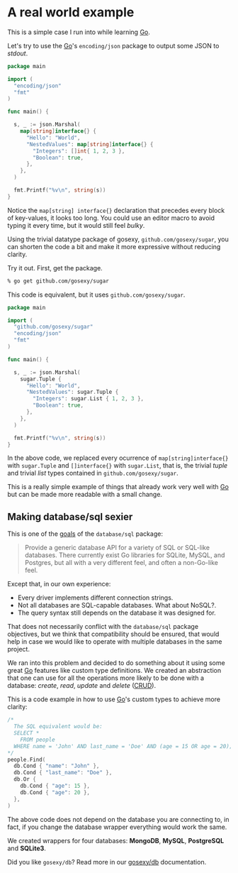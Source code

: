 # A real world example

This is a simple case I run into while learning [Go][1].

Let's try to use the [Go][1]'s `encoding/json` package to output some JSON to *stdout*.

```go
package main

import (
  "encoding/json"
  "fmt"
)

func main() {

  s, _ := json.Marshal(
    map[string]interface{} {
      "Hello": "World",
      "NestedValues": map[string]interface{} {
        "Integers": []int{ 1, 2, 3 },
        "Boolean": true,
      },
    },
  )

  fmt.Printf("%v\n", string(s))
}
```

Notice the `map[string] interface{}` declaration that precedes every block of key-values, it looks too long. You could use an
editor macro to avoid typing it every time, but it would still feel *bulky*.

Using the trivial datatype package of gosexy, `github.com/gosexy/sugar`, you can shorten the code a bit and make it more
expressive without reducing clarity.

Try it out. First, get the package.

```bash
% go get github.com/gosexy/sugar
```

This code is equivalent, but it uses `github.com/gosexy/sugar`.

```go
package main

import (
  "github.com/gosexy/sugar"
  "encoding/json"
  "fmt"
)

func main() {

  s, _ := json.Marshal(
    sugar.Tuple {
      "Hello": "World",
      "NestedValues": sugar.Tuple {
        "Integers": sugar.List { 1, 2, 3 },
        "Boolean": true,
      },
    },
  )

  fmt.Printf("%v\n", string(s))
}
```

In the above code, we replaced every ocurrence of `map[string]interface{}` with `sugar.Tuple` and `[]interface{}`
with `sugar.List`, that is, the trivial *tuple* and trivial *list* types contained in `github.com/gosexy/sugar`.

This is a really simple example of things that already work very well with [Go][1] but can be made more readable with
a small change.

## Making database/sql sexier

This is one of the [goals](http://golang.org/src/pkg/database/sql/doc.txt) of the `database/sql` package:

> Provide a generic database API for a variety of SQL or SQL-like
> databases.  There currently exist Go libraries for SQLite, MySQL,
> and Postgres, but all with a very different feel, and often
> a non-Go-like feel.

Except that, in our own experience:

* Every driver implements different connection strings.
* Not all databases are SQL-capable databases. What about NoSQL?.
* The query syntax still depends on the database it was designed for.

That does not necessarily conflict with the `database/sql` package objectives, but we think that compatibility
should be ensured, that would help in case we would like to operate with multiple databases in the same project.

We ran into this problem and decided to do something about it using some great [Go][1] features like custom type
definitions. We created an abstraction that one can use for all the operations more likely to be done with a database:
*create*, *read*, *update* and *delete* ([CRUD](http://en.wikipedia.org/wiki/Create,_read,_update_and_delete)).

This is a code example in how to use [Go][1]'s custom types to achieve more clarity:

```go
/*
  The SQL equivalent would be:
  SELECT *
    FROM people
  WHERE name = 'John' AND last_name = 'Doe' AND (age = 15 OR age = 20);
*/
people.Find(
  db.Cond { "name": "John" },
  db.Cond { "last_name": "Doe" },
  db.Or {
    db.Cond { "age": 15 },
    db.Cond { "age": 20 },
  },
)
```

The above code does not depend on the database you are connecting to, in fact, if you change the database wrapper
everything would work the same.

We created wrappers for four databases: **MongoDB**, **MySQL**, **PostgreSQL** and **SQLite3**.

Did you like `gosexy/db`? Read more in our [gosexy/db](/db) documentation.

[1]: http://golang.org
